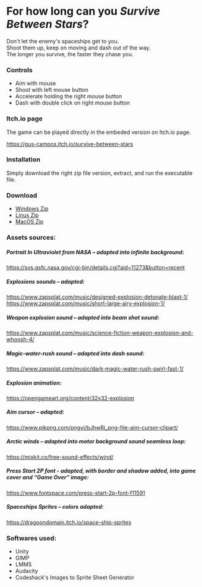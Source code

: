 # For how long can you *Survive Between Stars*?

Don't let the enemy's spaceships get to you. \
Shoot them up, keep on moving and dash out of the way. \
The longer you survive, the faster they chase you.

### Controls

- Aim with mouse
- Shoot with left mouse button
- Accelerate holding the right mouse button
- Dash with double click on right mouse button

### Itch.io page

The game can be played directly in the embeded version on Itch.io page.

https://gus-campos.itch.io/survive-between-stars

### Installation

Simply download the right zip file version, extract, and run the executable file.

### Download

- [Windows Zip](https://github.com/gus-campos/survive-between-stars/raw/master/Build/Windows/Survive-Between-Stars-Windows.zip)
- [Linux Zip](https://github.com/gus-campos/survive-between-stars/raw/master/Build/Linux/Survive-Between-Stars-Linux.zip)
- [MacOS Zip](https://github.com/gus-campos/survive-between-stars/raw/master/Build/MacOS/Survive-Between-Stars-MacOS.zip)

### Assets sources:

##### Portrait In Ultraviolet from NASA – adapted into infinite background:
https://svs.gsfc.nasa.gov/cgi-bin/details.cgi?aid=11273&button=recent

##### Explosions sounds – adapted:
https://www.zapsplat.com/music/designed-explosion-detonate-blast-1/ 
https://www.zapsplat.com/music/short-large-airy-explosion-1/ 

##### Weapon explosion sound – adapted into beam shot sound:
https://www.zapsplat.com/music/science-fiction-weapon-explosion-and-whoosh-4/ 

##### Magic-water-rush sound – adapted into dash sound:
https://www.zapsplat.com/music/dark-magic-water-rush-swirl-fast-1/ 

##### Explosion animation:
https://opengameart.org/content/32x32-explosion 

##### Aim cursor – adapted:
https://www.pikpng.com/pngvi/bJhwRi_png-file-aim-cursor-clipart/ 

##### Arctic winds – adapted into motor background sound seamless loop:
https://mixkit.co/free-sound-effects/wind/ 

##### Press Start 2P font - adapted, with border and shadow added, into game cover and “Game Over” image:
https://www.fontspace.com/press-start-2p-font-f11591 

##### Spaceships Sprites – colors adapted:
https://dragoondomain.itch.io/space-ship-sprites 

### Softwares used:

* Unity
* GIMP
* LMMS
* Audacity
* Codeshack's Images to Sprite Sheet Generator
